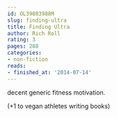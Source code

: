 ```yaml
---
id: OL39803988M
slug: finding-ultra
title: Finding Ultra
author: Rich Roll
rating: 3
pages: 288
categories:
- non-fiction
reads:
- finished_at: '2014-07-14'
---
```

decent generic fitness motivation.

(+1 to vegan athletes writing books)
